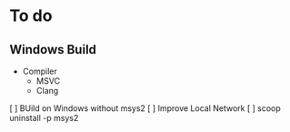 # To do

## Windows Build

- Compiler
  - MSVC
  - Clang

[ ] BUild on Windows without msys2
[ ] Improve Local Network
[ ] scoop uninstall -p msys2
